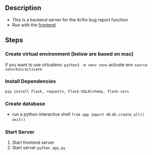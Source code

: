 ## Description

- This is a backend server for the ArXiv bug report function
- Run with the [frontend](https://github.com/zzhilin/Ar5iv-ReportFunction)

## Steps

### Create virtual environment (below are based on mac)

if you want to use virtualenv:
`python3 -m venv venv`
activate env
`source venv/bin/activate`

### Install Dependencies

`pip install Flask, requests, Flask-SQLAlchemy, flask-cors`

### Create database

- run a python interactive shell
  `from app import db`
  `db.create_all()`
  `exit()`

### Start Server

1. Start frontend server
2. Start server
   `python app.py`
